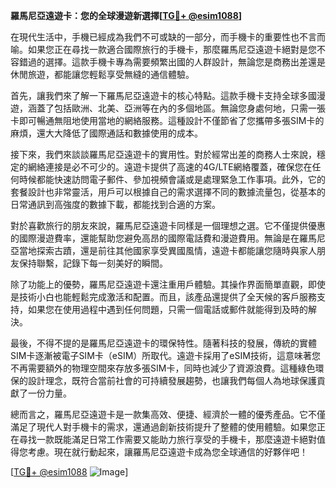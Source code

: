 **羅馬尼亞遠遊卡：您的全球漫遊新選擇[[TG💪+ @esim1088](https://t.me/s/esim1088)]**

在現代生活中，手機已經成為我們不可或缺的一部分，而手機卡的重要性也不言而喻。如果您正在尋找一款適合國際旅行的手機卡，那麼羅馬尼亞遠遊卡絕對是您不容錯過的選擇。這款手機卡專為需要頻繁出國的人群設計，無論您是商務出差還是休閒旅遊，都能讓您輕鬆享受無縫的通信體驗。

首先，讓我們來了解一下羅馬尼亞遠遊卡的核心特點。這款手機卡支持全球多國漫遊，涵蓋了包括歐洲、北美、亞洲等在內的多個地區。無論您身處何地，只需一張卡即可暢通無阻地使用當地的網絡服務。這種設計不僅節省了您攜帶多張SIM卡的麻煩，還大大降低了國際通話和數據使用的成本。

接下來，我們來談談羅馬尼亞遠遊卡的實用性。對於經常出差的商務人士來說，穩定的網絡連接是必不可少的。遠遊卡提供了高速的4G/LTE網絡覆蓋，確保您在任何時候都能快速訪問電子郵件、參加視頻會議或是處理緊急工作事項。此外，它的套餐設計也非常靈活，用戶可以根據自己的需求選擇不同的數據流量包，從基本的日常通訊到高強度的數據下載，都能找到合適的方案。

對於喜歡旅行的朋友來說，羅馬尼亞遠遊卡同樣是一個理想之選。它不僅提供優惠的國際漫遊費率，還能幫助您避免高昂的國際電話費和漫遊費用。無論是在羅馬尼亞當地探索古蹟，還是前往其他國家享受異國風情，遠遊卡都能讓您隨時與家人朋友保持聯繫，記錄下每一刻美好的瞬間。

除了功能上的優勢，羅馬尼亞遠遊卡還注重用戶體驗。其操作界面簡單直觀，即使是技術小白也能輕鬆完成激活和配置。而且，該產品還提供了全天候的客戶服務支持，如果您在使用過程中遇到任何問題，只需一個電話或郵件就能得到及時的解決。

最後，不得不提的是羅馬尼亞遠遊卡的環保特性。隨著科技的發展，傳統的實體SIM卡逐漸被電子SIM卡（eSIM）所取代。遠遊卡採用了eSIM技術，這意味著您不再需要額外的物理空間來存放多張SIM卡，同時也減少了資源浪費。這種綠色環保的設計理念，既符合當前社會的可持續發展趨勢，也讓我們每個人為地球保護貢獻了一份力量。

總而言之，羅馬尼亞遠遊卡是一款集高效、便捷、經濟於一體的優秀產品。它不僅滿足了現代人對手機卡的需求，還通過創新技術提升了整體的使用體驗。如果您正在尋找一款既能滿足日常工作需要又能助力旅行享受的手機卡，那麼遠遊卡絕對值得您考慮。現在就行動起來，讓羅馬尼亞遠遊卡成為您全球通信的好夥伴吧！

[[TG💪+ @esim1088](https://t.me/s/esim1088) ![Image](https://i.postimg.cc/4NQfJmqS/Snipaste-2025-05-13-00-14-12.png)]
